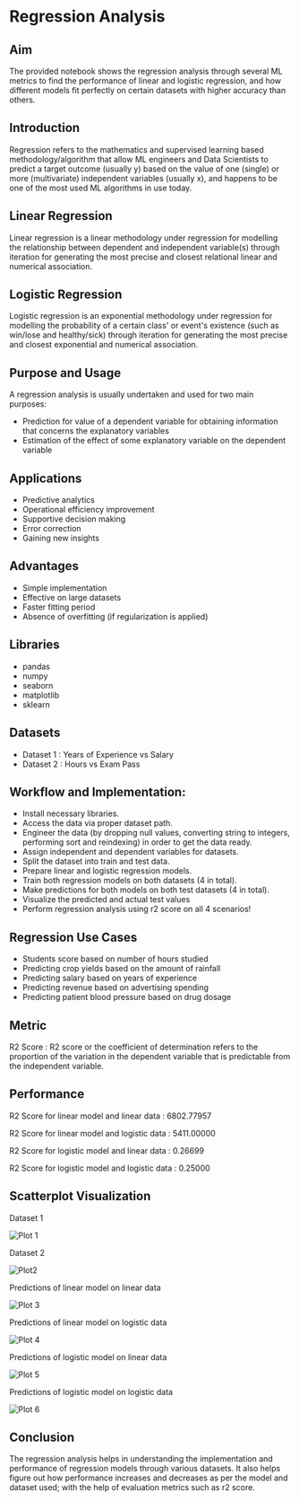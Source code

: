 # Regression Analysis

## Aim
The provided notebook shows the regression analysis through several ML metrics to find the performance of linear and logistic regression, and how different models fit perfectly on certain datasets with higher accuracy than others.

## Introduction
Regression refers to the mathematics and supervised learning based methodology/algorithm that allow ML engineers and Data Scientists to predict a target outcome (usually y) based on the value of one (single) or more (multivariate) independent variables (usually x), and happens to be one of the most used ML algorithms in use today.

## Linear Regression
Linear regression is a linear methodology under regression for modelling the relationship between dependent and independent variable(s) through iteration for generating the most precise and closest relational linear and numerical association.

## Logistic Regression
Logistic regression is an exponential methodology under regression for modelling the probability of a certain class' or event's existence (such as win/lose and healthy/sick) through iteration for generating the most precise and closest exponential and numerical association.

## Purpose and Usage
A regression analysis is usually undertaken and used for two main purposes:
- Prediction for value of a dependent variable for obtaining information that concerns the explanatory variables
- Estimation of the effect of some explanatory variable on the dependent variable

## Applications
- Predictive analytics
- Operational efficiency improvement
- Supportive decision making
- Error correction
- Gaining new insights

## Advantages
- Simple implementation
- Effective on large datasets
- Faster fitting period
- Absence of overfitting (if regularization is applied)

## Libraries
- pandas
- numpy
- seaborn
- matplotlib
- sklearn

## Datasets
- Dataset 1 : Years of Experience vs Salary
- Dataset 2 : Hours vs Exam Pass

## Workflow and Implementation:
- Install necessary libraries.
- Access the data via proper dataset path.
- Engineer the data (by dropping null values, converting string to integers, performing sort and reindexing) in order to get the data ready.
- Assign independent and dependent variables for datasets.
- Split the dataset into train and test data.
- Prepare linear and logistic regression models.
- Train both regression models on both datasets (4 in total).
- Make predictions for both models on both test datasets (4 in total).
- Visualize the predicted and actual test values
- Perform regression analysis using r2 score on all 4 scenarios!

## Regression Use Cases
- Students score based on number of hours studied
- Predicting crop yields based on the amount of rainfall
- Predicting salary based on years of experience
- Predicting revenue based on advertising spending
- Predicting patient blood pressure based on drug dosage

## Metric
R2 Score : R2 score or the coefficient of determination refers to the proportion of the variation in the dependent variable that is predictable from the independent variable.

## Performance
R2 Score for linear model and linear data : 6802.77957

R2 Score for linear model and logistic data : 5411.00000

R2 Score for logistic model and linear data : 0.26699

R2 Score for logistic model and logistic data : 0.25000

## Scatterplot Visualization

Dataset 1

![Plot 1](https://raw.githubusercontent.com/gohil-jay/winter-of-contributing/Datascience_With_Python/Datascience_With_Python/Machine%20Learning/Tutorials/Regression%20Analysis/Images/Dataset1.png)

Dataset 2

![Plot2](https://raw.githubusercontent.com/gohil-jay/winter-of-contributing/Datascience_With_Python/Datascience_With_Python/Machine%20Learning/Tutorials/Regression%20Analysis/Images/Dataset2.png)

Predictions of linear model on linear data

![Plot 3](https://raw.githubusercontent.com/gohil-jay/winter-of-contributing/Datascience_With_Python/Datascience_With_Python/Machine%20Learning/Tutorials/Regression%20Analysis/Images/Prediction%201%20(linear%20regression%20model%20on%20linear%20data).png)

Predictions of linear model on logistic data

![Plot 4](https://raw.githubusercontent.com/gohil-jay/winter-of-contributing/Datascience_With_Python/Datascience_With_Python/Machine%20Learning/Tutorials/Regression%20Analysis/Images/Prediction%202%20(linear%20regression%20model%20on%20logistic%20data).png)

Predictions of logistic model on linear data

![Plot 5](https://raw.githubusercontent.com/gohil-jay/winter-of-contributing/Datascience_With_Python/Datascience_With_Python/Machine%20Learning/Tutorials/Regression%20Analysis/Images/Prediction%203%20(logistic%20regression%20model%20on%20linear%20data).png)

Predictions of logistic model on logistic data

![Plot 6](https://raw.githubusercontent.com/gohil-jay/winter-of-contributing/Datascience_With_Python/Datascience_With_Python/Machine%20Learning/Tutorials/Regression%20Analysis/Images/Prediction%204%20(logistic%20regression%20model%20on%20logistic%20data).png)

## Conclusion
The regression analysis helps in understanding the implementation and performance of regression models through various datasets. It also helps figure out how performance increases and decreases as per the model and dataset used; with the help of evaluation metrics such as r2 score.
